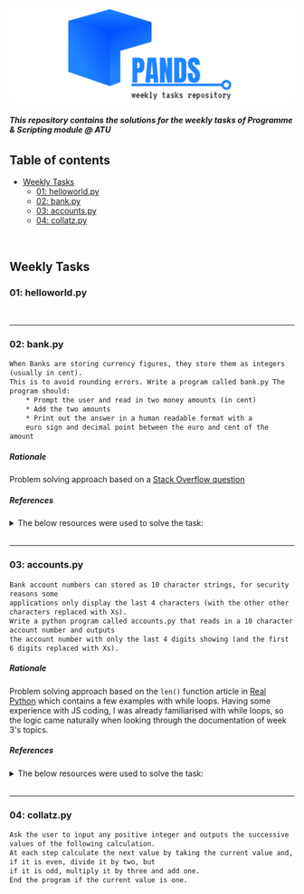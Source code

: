 <picture align="center">
  <source media="(prefers-color-scheme: dark)" srcset="https://raw.githubusercontent.com/TindraIS/pands-weekly-tasks/main/Images/readme-header-dark.png">
  <img alt="Pandas Logo" src="https://raw.githubusercontent.com/TindraIS/pands-weekly-tasks/main/Images/readme-header-light.png">
</picture>


###### __This repository contains the solutions for the weekly tasks of Programme & Scripting module @ ATU__


## Table of contents

* [Weekly Tasks](#Weekly-Tasks)
    * [01: helloworld.py](#01-helloworldpy)
    * [02: bank.py](#02-bankpy)
    * [03: accounts.py](#03-accountspy)
    * [04: collatz.py](#04-collatzpy)

<br>

## Weekly Tasks

### 01: helloworld.py

<br>

---

### 02: bank.py

    When Banks are storing currency figures, they store them as integers (usually in cent). 
    This is to avoid rounding errors. Write a program called bank.py The program should:
        * Prompt the user and read in two money amounts (in cent)
        * Add the two amounts
        * Print out the answer in a human readable format with a 
        euro sign and decimal point between the euro and cent of the amount 


##### Rationale

Problem solving approach based on a [Stack Overflow question](https://stackoverflow.com/questions/71041895/using-floor-division-and-modulo-together)


##### References
<details>
           <summary>The below resources were used to solve the task:</summary>
           <p>

* https://www.w3schools.com/python/python_user_input.asp

* https://www.w3schools.com/python/python_casting.asp

* https://realpython.com/python-string-formatting/ 

* https://realpython.com/python-format-mini-language/

* https://www.geeksforgeeks.org/python-operators/?ref=lbp 

* https://realpython.com/python-modulo-operator/ 

* https://www.geeksforgeeks.org/how-to-add-leading-zeros-to-a-number-in-python/

* https://docs.python.org/3/library/functions.html#divmod

* https://stackoverflow.com/questions/71041895/using-floor-division-and-modulo-together 

* https://www.w3schools.com/python/python_tuples_access.asp

    </p>
</details>

<br>

---

### 03: accounts.py

    Bank account numbers can stored as 10 character strings, for security reasons some 
    applications only display the last 4 characters (with the other other characters replaced with Xs).
    Write a python program called accounts.py that reads in a 10 character account number and outputs 
    the account number with only the last 4 digits showing (and the first 6 digits replaced with Xs).


##### Rationale
Problem solving approach based on the ```len()``` function article in [Real Python](https://realpython.com/len-python-function/) which contains a few examples with while loops. Having some experience with JS coding, I was already familiarised with while loops, so the logic came naturally when looking through the documentation of week 3's topics.


##### References
<details>
           <summary>The below resources were used to solve the task:</summary>
           <p>
* https://realpython.com/len-python-function/
* https://docs.python.org/3/library/stdtypes.html#str.isdigit
* https://www.w3schools.com/python/python_tuples_access.asp
* https://www.w3schools.com/python/python_strings_escape.asp
* https://realpython.com/python-while-loop/ 
* https://realpython.com/python-strings/
* https://docs.python.org/3/library/functions.html#len   
    </p>
</details>

<br>

---

### 04: collatz.py

    Ask the user to input any positive integer and outputs the successive values of the following calculation.
    At each step calculate the next value by taking the current value and, if it is even, divide it by two, but 
    if it is odd, multiply it by three and add one.
    End the program if the current value is one.
